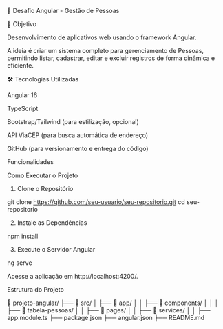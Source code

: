 🚀 Desafio Angular - Gestão de Pessoas

🎯 Objetivo

Desenvolvimento de aplicativos web usando o framework Angular.

A ideia é criar um sistema completo para gerenciamento de Pessoas, permitindo listar, cadastrar, editar e excluir registros de forma dinâmica e eficiente.

🛠️ Tecnologias Utilizadas

Angular 16

TypeScript

Bootstrap/Tailwind (para estilização, opcional)

API ViaCEP (para busca automática de endereço)

GitHub (para versionamento e entrega do código)

Funcionalidades

Como Executar o Projeto

1. Clone o Repositório

git clone https://github.com/seu-usuario/seu-repositorio.git
cd seu-repositorio

2. Instale as Dependências

npm install

3. Execute o Servidor Angular

ng serve

Acesse a aplicação em http://localhost:4200/.

Estrutura do Projeto

📂 projeto-angular/
├── 📂 src/
│   ├── 📂 app/
│   │   ├── 📂 components/
│   │   │   ├── 📂 tabela-pessoas/
│   │   ├── 📂 pages/
│   │   ├── 📂 services/
│   │   ├── app.module.ts
├── package.json
├── angular.json
├── README.md
